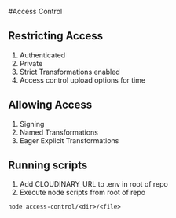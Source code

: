 #Access Control

## Restricting Access
1. Authenticated
2. Private
3. Strict Transformations enabled
4. Access control upload options for time

## Allowing Access
1. Signing
2. Named Transformations
3. Eager Explicit Transformations

## Running scripts
1. Add CLOUDINARY_URL to .env in root of repo
2. Execute node scripts from root of repo

```
node access-control/<dir>/<file>
```
